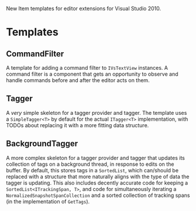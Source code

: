 New Item templates for editor extensions for Visual Studio 2010.

Templates
=========

CommandFilter
-------------
A template for adding a command filter to `IVsTextView` instances.  A command
filter is a component that gets an opportunity to observe and handle commands
before and after the editor acts on them.

Tagger
------
A *very* simple skeleton for a tagger provider and tagger.  The template uses
a `SimpleTagger<T>` by default for the actual `ITagger<T>` implementation,
with TODOs about replacing it with a more fitting data structure.

BackgroundTagger
----------------
A more complex skeleton for a tagger provider and tagger that updates its
collection of tags on a background thread, in response to edits on the buffer.
By default, this stores tags in a `SortedList`, which can/should be replaced
with a structure that more naturally aligns with the type of data the tagger
is updating.  This also includes decently accurate code for keeping a
`SortedList<ITrackingSpan, T>`, and code for simultaneously iterating a
`NormalizedSnapshotSpanCollection` and a sorted collection of tracking
spans (in the implementation of `GetTags`).
